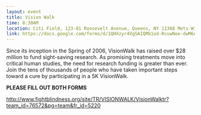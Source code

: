 ```yaml
---
layout: event
title: Vision Walk
time: 8:30AM
location: Citi Field, 123-01 Roosevelt Avenue, Queens, NY 11368 Mets-Willets Point stop on 7 Train and LIRR (Port Washington Line) 
link: https://docs.google.com/forms/d/1QHXzyr4VgSAIQMb1od-RcuwNoe-dwM6AkuwcRYI7AW8/viewform
---
```

Since its inception in the Spring of 2006, VisionWalk has raised over $28 million to fund sight-saving research. As promising treatments move into critical human studies, the need for research funding is greater than ever. Join the tens of thousands of people who have taken important steps toward a cure by participating in a 5K VisionWalk.

**PLEASE FILL OUT BOTH FORMS**

<a href = "http://www.fightblindness.org/site/TR/VISIONWALK/VisionWalktr?team_id=76572&pg=team&fr_id=5220">http://www.fightblindness.org/site/TR/VISIONWALK/VisionWalktr?team_id=76572&pg=team&fr_id=5220</a>